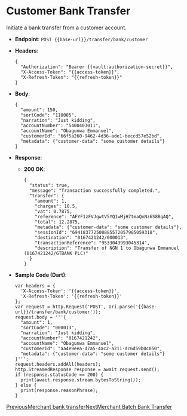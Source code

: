 # Customer Bank Transfer

Initiate a bank transfer from a customer account.

*   **Endpoint**: `POST {{base-url}}/transfer/bank/customer`
    
*   **Headers**:

    ```
    {
      "Authorization": "Bearer {{vault:authorization-secret}}",
      "X-Access-Token": "{{access-token}}",
      "X-Refresh-Token": "{{refresh-token}}"
    }
    ```
    
*   **Body**:

    ```
    {
      "amount": 150,
      "sortCode": "110005",
      "narration": "Just kidding",
      "accountNumber": "5400403011",
      "accountName": "Obagunwa Emmanuel",
      "customerId": "66f5a260-9462-4d36-ade1-beccd57e52bd",
      "metadata": {"customer-data": "some customer details"}
    }
    ```
    
*   **Response**:
    
    *   **200 OK**:

        ```
        {
          "status": true,
          "message": "Transaction successfully completed.",
          "transfer": {
            "amount": 1,
            "charges": 10.5,
            "vat": 0.7875,
            "reference": "AFYF1zFVJgwtV5YQ1wMjH7tmaQnNz6S8BqAQ",
            "total": 12.2875,
            "metadata": {"customer-data": "some customer details"},
            "sessionId": "694183772508885572057985059318",
            "destination": "0167421242/000013",
            "transactionReference": "9533043993045314",
            "description": "Transfer of NGN 1 to Obagunwa Emmanuel (0167421242/GTBANK PLC)"
          }
        }
        ```
        
    
*   **Sample Code (Dart)**:

    ```
    var headers = {
      'X-Access-Token': '{{access-token}}',
      'X-Refresh-Token': '{{refresh-token}}'
    };
    var request = http.Request('POST', Uri.parse('{{base-url}}/transfer/bank/customer'));
    request.body = '''{
      "amount": 1,
      "sortCode": "000013",
      "narration": "Just kidding",
      "accountNumber": "0167421242",
      "accountName": "Obagunwa Emmanuel",
      "customerId": "aa4e9eea-d7a5-4ac2-a211-dc6d59b0c050",
      "metadata": {"customer-data": "some customer details"}
    }''';
    request.headers.addAll(headers);
    http.StreamedResponse response = await request.send();
    if (response.statusCode == 200) {
      print(await response.stream.bytesToString());
    } else {
      print(response.reasonPhrase);
    }
    ```
    

[PreviousMerchant bank transfer](/xpress-wallet-api/merchant/transfer/merchant-bank-transfer)[NextMerchant Batch Bank Transfer](/xpress-wallet-api/merchant/transfer/merchant-batch-bank-transfer)